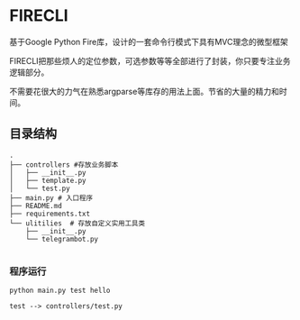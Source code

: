 
# FIRECLI
基于Google Python Fire库，设计的一套命令行模式下具有MVC理念的微型框架


FIRECLI把那些烦人的定位参数，可选参数等等全部进行了封装，你只要专注业务逻辑部分。

不需要花很大的力气在熟悉argparse等库存的用法上面。节省的大量的精力和时间。


## 目录结构


````
.
├── controllers #存放业务脚本
│   ├── __init__.py
│   ├── template.py
│   └── test.py
├── main.py # 入口程序
├── README.md
├── requirements.txt 
└── ulitilies  # 存放自定义实用工具类
    ├── __init__.py
    └── telegrambot.py
    
````


### 程序运行

````
python main.py test hello

test --> controllers/test.py

````
